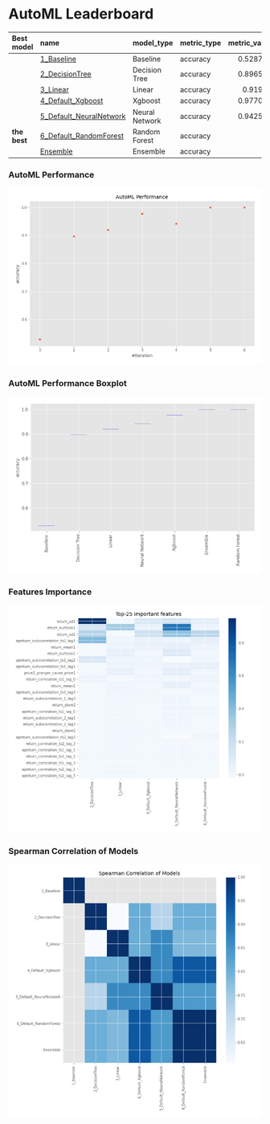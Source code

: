 # AutoML Leaderboard

| Best model   | name                                                         | model_type     | metric_type   |   metric_value |   train_time |
|:-------------|:-------------------------------------------------------------|:---------------|:--------------|---------------:|-------------:|
|              | [1_Baseline](1_Baseline/README.md)                           | Baseline       | accuracy      |       0.528736 |         1.38 |
|              | [2_DecisionTree](2_DecisionTree/README.md)                   | Decision Tree  | accuracy      |       0.896552 |         5.14 |
|              | [3_Linear](3_Linear/README.md)                               | Linear         | accuracy      |       0.91954  |         4.13 |
|              | [4_Default_Xgboost](4_Default_Xgboost/README.md)             | Xgboost        | accuracy      |       0.977011 |         4.56 |
|              | [5_Default_NeuralNetwork](5_Default_NeuralNetwork/README.md) | Neural Network | accuracy      |       0.942529 |         2.75 |
| **the best** | [6_Default_RandomForest](6_Default_RandomForest/README.md)   | Random Forest  | accuracy      |       1        |         7.82 |
|              | [Ensemble](Ensemble/README.md)                               | Ensemble       | accuracy      |       1        |         0.35 |

### AutoML Performance
![AutoML Performance](ldb_performance.png)

### AutoML Performance Boxplot
![AutoML Performance Boxplot](ldb_performance_boxplot.png)

### Features Importance
![features importance across models](features_heatmap.png)



### Spearman Correlation of Models
![models spearman correlation](correlation_heatmap.png)

